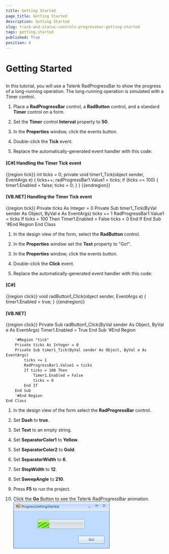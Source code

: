 ```yaml
---
title: Getting Started
page_title: Getting Started
description: Getting Started
slug: track-and-status-controls-progressbar-getting-started
tags: getting,started
published: True
position: 0
---
```


# Getting Started



## 

In this tutorial, you will use a Telerik RadProgressBar to show the progress
of a long-running operation. The long-running operation is simulated with a
Timer control.

1. Place a __RadProgressBar__ control, a
    __RadButton__ control, and a standard __Timer__
    control on a form.

1. Set the __Timer__ control __Interval__
    property to __50__.

1. In the __Properties__ window, click the events
    button.

1. Double-click the __Tick__ event.

1. Replace the automatically-generated event handler with this code:
          
            	

#### __[C#] Handling the Timer Tick event__

{{region tick}}
	        int ticks = 0;
	        private void timer1_Tick(object sender, EventArgs e)
	        {
	            ticks++;
	            radProgressBar1.Value1 = ticks;
	            if (ticks == 100)
	            {
	                timer1.Enabled = false;
	                ticks = 0;
	            }
	        }
	{{endregion}}



#### __[VB.NET] Handling the Timer Tick event__

{{region tick}}
	    Private ticks As Integer = 0
	    Private Sub timer1_Tick(ByVal sender As Object, ByVal e As EventArgs)
	        ticks += 1
	        RadProgressBar1.Value1 = ticks
	        If ticks = 100 Then
	            Timer1.Enabled = False
	            ticks = 0
	        End If
	    End Sub
	    '#End Region
	End Class



1. In the design view of the form, select the __RadButton__
    control.

1. In the __Properties__ window set the __Text__
    property to "Go!".

1. In the __Properties__ window, click the events
    button.

1. Double-click the __Click__ event.

1. Replace the automatically-generated event handler with this code:
          
          
          

#### __[C#]__

{{region click}}
	        void radButton1_Click(object sender, EventArgs e)
	        {
	            timer1.Enabled = true;
	        }
	{{endregion}}



#### __[VB.NET]__

{{region click}}
	    Private Sub radButton1_Click(ByVal sender As Object, ByVal e As EventArgs)
	        Timer1.Enabled = True
	    End Sub
	    '#End Region
	
	    '#Region "tick"
	    Private ticks As Integer = 0
	    Private Sub timer1_Tick(ByVal sender As Object, ByVal e As EventArgs)
	        ticks += 1
	        RadProgressBar1.Value1 = ticks
	        If ticks = 100 Then
	            Timer1.Enabled = False
	            ticks = 0
	        End If
	    End Sub
	    '#End Region
	End Class



1. In the design view of the form select the
    __RadProgressBar__ control.

1. Set __Dash__ to __true__.

1. Set __Text__ to an empty string.

1. Set __SeparatorColor1__ to __Yellow__.

1. Set __SeparatorColor2__ to __Gold__.

1. Set __SeparatorWidth__ to __6__.

1. Set __StepWidth__ to __12__.

1. Set __SweepAngle__ to __210__.

1. Press __F5__ to run the project.

1. Click the __Go__ Button to see the Telerik RadProgressBar
    animation.
    ![track-and-status-controls-progressbar-getting-started 001](images/track-and-status-controls-progressbar-getting-started001.png)
